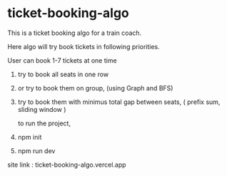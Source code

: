 # ticket-booking-algo
This is a ticket  booking algo for a train coach.

Here algo will try book tickets in following priorities.

User can book 1-7 tickets at one time

1. try to book all seats in one row
2. or try to book them on group, (using Graph and BFS)
3. try to book them with minimus total gap between seats, ( prefix sum, sliding window )


   to run the project,
1. npm init
2. npm run dev

site link : ticket-booking-algo.vercel.app
   
